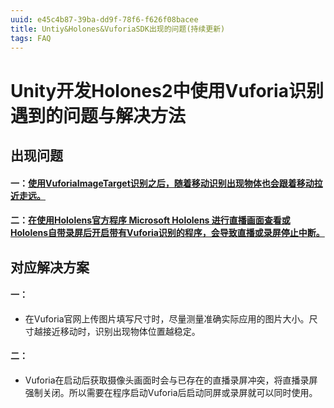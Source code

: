 ```yaml
---
uuid: e45c4b87-39ba-dd9f-78f6-f626f08bacee
title: Untiy&Holones&VuforiaSDK出现的问题(持续更新)
tags: FAQ
---
```

# Unity开发Holones2中使用Vuforia识别遇到的问题与解决方法

## 出现问题
#### 一：[使用VuforiaImageTarget识别之后，随着移动识别出现物体也会跟着移动拉近走远。](#一)
#### 二：[在使用Hololens官方程序 Microsoft Hololens 进行直播画面查看或Hololens自带录屏后开启带有Vuforia识别的程序，会导致直播或录屏停止中断。](#二)

## 对应解决方案
#### 一：
   - 在Vuforia官网上传图片填写尺寸时，尽量测量准确实际应用的图片大小。尺寸越接近移动时，识别出现物体位置越稳定。
#### 二：
   - Vuforia在启动后获取摄像头画面时会与已存在的直播录屏冲突，将直播录屏强制关闭。所以需要在程序启动Vuforia后启动同屏或录屏就可以同时使用。

